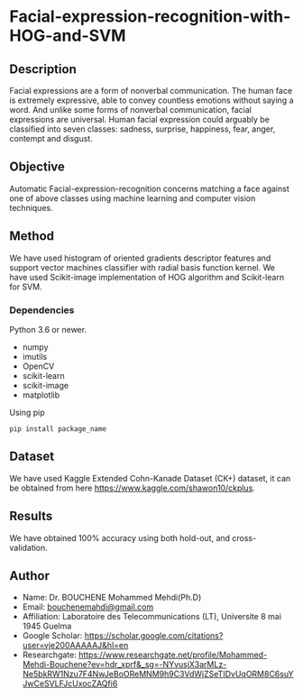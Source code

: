 # Facial-expression-recognition-with-HOG-and-SVM

## Description

Facial expressions are a form of nonverbal communication. The human face is extremely expressive, able to convey countless emotions without saying a word. And unlike some forms of nonverbal communication, facial expressions are universal. Human facial expression could arguably be classified into seven classes: sadness, surprise, happiness, fear, anger, contempt and disgust.

## Objective
Automatic Facial-expression-recognition concerns matching a face against one of above classes using machine learning and computer vision techniques. 	

## Method
We have used histogram of oriented gradients descriptor features and support vector machines classifier with radial basis function kernel. We have used Scikit-image implementation of HOG algorithm and Scikit-learn for SVM. 

### Dependencies

Python 3.6 or newer.

* numpy
* imutils
* OpenCV
* scikit-learn 
* scikit-image
* matplotlib

Using pip
```
pip install package_name
```
## Dataset
We have used Kaggle Extended Cohn-Kanade Dataset (CK+) dataset, it can be obtained from here https://www.kaggle.com/shawon10/ckplus.

## Results
We have obtained 100% accuracy using both hold-out, and cross-validation.

## Author

* Name: Dr. BOUCHENE Mohammed Mehdi(Ph.D)
* Email: bouchenemahdi@gmail.com
* Affiliation: Laboratoire des Telecommunications (LT), Universite 8 mai 1945 Guelma
* Google Scholar: https://scholar.google.com/citations?user=vje200AAAAAJ&hl=en
* Researchgate: https://www.researchgate.net/profile/Mohammed-Mehdi-Bouchene?ev=hdr_xprf&_sg=-NYvusjX3arMLz-Ne5bkRW1Nzu7F4NwJeBoOReMNM9h9C3VdWjZSeTIDvUqORM8C6suYJwCeSVLFJcUxocZAQfi6
